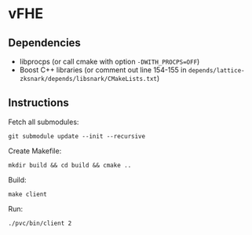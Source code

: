 # vFHE

## Dependencies

- libprocps (or call cmake with option `-DWITH_PROCPS=OFF`)
- Boost C++ libraries (or comment out line 154-155 in `depends/lattice-zksnark/depends/libsnark/CMakeLists.txt`)

## Instructions

Fetch all submodules:
``` shell
git submodule update --init --recursive
```

Create Makefile:
``` shell
mkdir build && cd build && cmake ..
```

Build:
``` shell
make client
```

Run:
``` shell
./pvc/bin/client 2
```

